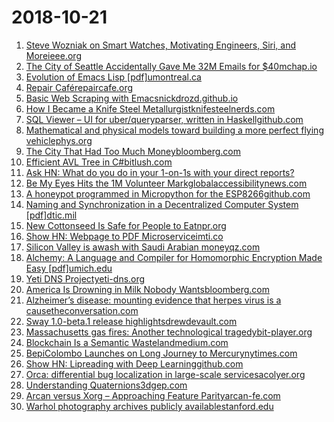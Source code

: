 # 2018-10-21
1. [Steve Wozniak on Smart Watches, Motivating Engineers, Siri, and Moreieee.org](https://spectrum.ieee.org/view-from-the-valley/tech-history/silicon-revolution/apple-cofounder-steve-wozniak-on-smart-watches-motivating-engineers-siri-and-more)
2. [The City of Seattle Accidentally Gave Me 32M Emails for $40mchap.io](https://mchap.io/that-time-the-city-of-seattle-accidentally-gave-me-32m-emails-for-40-dollars4997.html)
3. [Evolution of Emacs Lisp [pdf]umontreal.ca](https://www.iro.umontreal.ca/~monnier/hopl-4-emacs-lisp.pdf)
4. [Repair Caférepaircafe.org](https://repaircafe.org/en/)
5. [Basic Web Scraping with Emacsnickdrozd.github.io](https://nickdrozd.github.io/2018/10/17/web-scraping.html)
6. [How I Became a Knife Steel Metallurgistknifesteelnerds.com](https://knifesteelnerds.com/2018/10/08/how-i-became-a-knife-steel-metallurgist/)
7. [SQL Viewer – UI for uber/queryparser, written in Haskellgithub.com](https://github.com/dlthomas/sql-viewer)
8. [Mathematical and physical models toward building a more perfect flying vehiclephys.org](https://phys.org/news/2018-10-merging-mathematical-physical-vehicle.html)
9. [The City That Had Too Much Moneybloomberg.com](https://www.bloomberg.com/news/features/2018-10-20/vancouver-is-drowning-in-chinese-money)
10. [Efficient AVL Tree in C#bitlush.com](https://bitlush.com/blog/efficient-avl-tree-in-c-sharp)
11. [Ask HN: What do you do in your 1-on-1s with your direct reports?](https://news.ycombinator.com/item?id=18264245)
12. [Be My Eyes Hits the 1M Volunteer Markglobalaccessibilitynews.com](http://globalaccessibilitynews.com/2018/05/21/be-my-eyes-hits-the-1-million-volunteer-mark/)
13. [A honeypot programmed in Micropython for the ESP8266github.com](https://github.com/gbafana25/esp8266_honeypot)
14. [Naming and Synchronization in a Decentralized Computer System [pdf]dtic.mil](http://www.dtic.mil/dtic/tr/fulltext/u2/a061407.pdf)
15. [New Cottonseed Is Safe for People to Eatnpr.org](https://www.npr.org/sections/thesalt/2018/10/17/658221327/not-just-for-cows-anymore-new-cottonseed-is-safe-for-people-to-eat)
16. [Show HN: Webpage to PDF Microserviceimti.co](https://imti.co/webpage-to-pdf-microservice/)
17. [Silicon Valley is awash with Saudi Arabian moneyqz.com](https://qz.com/1426370/silicon-valley-is-awash-with-saudi-arabian-money-heres-what-theyre-investing-in/)
18. [Alchemy: A Language and Compiler for Homomorphic Encryption Made Easy [pdf]umich.edu](http://web.eecs.umich.edu/~cpeikert/pubs/alchemy.pdf)
19. [Yeti DNS Projectyeti-dns.org](https://yeti-dns.org)
20. [America Is Drowning in Milk Nobody Wantsbloomberg.com](https://www.bloomberg.com/news/articles/2018-10-17/america-is-drowning-in-milk-nobody-wants)
21. [Alzheimer’s disease: mounting evidence that herpes virus is a causetheconversation.com](http://theconversation.com/alzheimers-disease-mounting-evidence-that-herpes-virus-is-a-cause-104943)
22. [Sway 1.0-beta.1 release highlightsdrewdevault.com](https://drewdevault.com/2018/10/20/Sway-1.0-highlights.html)
23. [Massachusetts gas fires: Another technological tragedybit-player.org](http://bit-player.org/2018/another-technological-tragedy)
24. [Blockchain Is a Semantic Wastelandmedium.com](https://medium.com/s/story/blockchain-is-a-semantic-wasteland-9450b6e5012)
25. [BepiColombo Launches on Long Journey to Mercurynytimes.com](https://www.nytimes.com/2018/10/19/science/bepicolombo-mercury-launch.html)
26. [Show HN: Lipreading with Deep Learninggithub.com](https://github.com/astorfi/lip-reading-deeplearning)
27. [Orca: differential bug localization in large-scale servicesacolyer.org](https://blog.acolyer.org/2018/10/19/orca-differential-bug-localization-in-large-scale-services/)
28. [Understanding Quaternions3dgep.com](https://www.3dgep.com/understanding-quaternions/)
29. [Arcan versus Xorg – Approaching Feature Parityarcan-fe.com](https://arcan-fe.com/2018/10/17/arcan-versus-xorg-approaching-feature-parity/)
30. [Warhol photography archives publicly availablestanford.edu](https://news.stanford.edu/2018/10/12/cantor-arts-center-stanford-libraries-collaborate-make-warhol-photography-archives-publicly-available/)